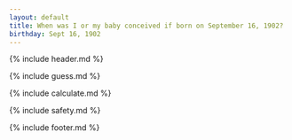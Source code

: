 ```yaml
---
layout: default
title: When was I or my baby conceived if born on September 16, 1902?
birthday: Sept 16, 1902
---
```


{% include header.md %}

{% include guess.md %}

{% include calculate.md %}

{% include safety.md %}

{% include footer.md %}



